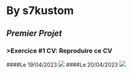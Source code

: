 # ******By s7kustom******
## _Premier Projet_
### >Exercice #1 CV: Reproduire ce CV

####Le 19/04/2023
![](https://image.noelshack.com/fichiers/2023/16/2/1681831413-template-projet1.jpg)
####Le 20/04/2023
![](https://image.noelshack.com/fichiers/2023/16/4/1681969092-capture-d-ecran-2023-04-20-073737.jpg)
